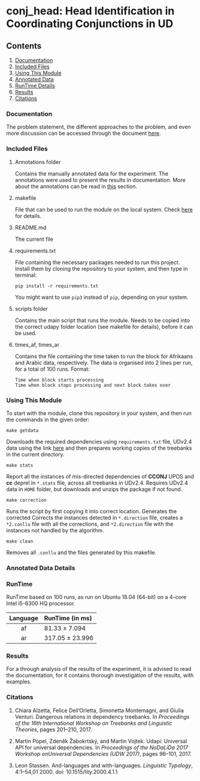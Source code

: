 <h1>conj_head: Head Identification in Coordinating Conjunctions in UD </h1>

<h2>Contents</h2>

1. [Documentation](#documentation)
2. [Included Files](#included-files)
3. [Using This Module](#using-this-module)
4. [Annotated Data](#annotated-data-details)
5. [RunTime Details](#runtime)
6. [Results](#results)
7. [Citations](#citations)

<h3>Documentation</h3>

The problem statement, the different approaches to the problem, and even more discussion can be accessed through the document
[here](docs/conj_head.pdf).

<h3>Included Files</h3>

1. Annotations folder  

    Contains the manually annotated data for the experiment. The annotations were used
    to present the results in documentation. More about the annotations can be read in
    [this](#annotated-data-details) section.

2. makefile  

    File that can be used to run the module on the local system. Check [here](#using-this-module)
    for details.
 
3. README.md  

    The current file

4. requirements.txt  

    File containing the necessary packages needed to run this project.
    Install them by cloning the repository to your system, and then type in terminal:
    
    ```pip install -r requirements.txt```

    You might want to use `pip3` instead of `pip`, depending on your system.

5. scripts folder  

    Contains the main script that runs the module. Needs to be copied into the correct
    udapy folder location (see makefile for details), before it can be used.

6. times_af, times_ar  

    Contains the file containing the time taken to run the block for Afrikaans and Arabic data, 
    respectively. The data is organised into 2 lines per run, for a total of 100 runs. Format:

    ```
    Time when block starts processing
    Time when block stops processing and next block takes over
    ```

<h3>Using This Module</h3>

To start with the module, clone this repository in your system, and then run the commands in the given order:

    make getdata
 Downloads the required dependencies using `requirements.txt` file, UDv2.4 data using the link
 [here](https://lindat.mff.cuni.cz/repository/xmlui/handle/11234/1-2988) and then prepares working 
 copies of the treebanks in the current directory.
 
    make stats
 Report all the instances of mis-directed dependencies of <b>CCONJ</b> UPOS and <b>cc</b> deprel
in `*.stats` file, across all treebanks in UDv2.4. Requires UDv2.4 data in `HOME` folder, but downloads and unzips the package 
if not found.
 
    make correction
Runs the script by first copying it into correct location. Generates the corrected Corrects the instances detected in `*.direction` file, creates a `*2.conllu` file with all the corrections, and 
 `*2.direction` file with the instances not handled by the algorithm.
 
    make clean
  Removes all `.conllu` and the files generated by this makefile.

<h3>Annotated Data Details</h3>


<h3>RunTime</h3>

RunTime based on 100 runs, as run on Ubuntu 18.04 (64-bit) on a 4-core Intel i5-6300 HQ processor.

| Language | RunTime (in ms) |
|:---------:|:-------|
| af |  81.33 ± 7.094 |
| ar | 317.05 ± 23.996 |

<h3>Results</h3>

For a through analysis of the results of the experiment, it is advised to read the 
documentation, for it contains thorough investigation of the results, with examples. 

<h3>Citations</h3>

1. Chiara Alzetta, Felice Dell’Orletta, Simonetta Montemagni, and Giulia Venturi. Dangerous relations in dependency 
treebanks. In <i>Proceedings of the 16th International Workshop on Treebanks and Linguistic Theories</i>, pages 201–210, 2017.

2. Martin Popel, Zdeněk Žabokrtský, and Martin Vojtek. Udapi: Universal API for universal dependencies.
In <i>Proceedings of the NoDaLiDa 2017 Workshop onUniversal Dependencies (UDW 2017)</i>, pages 96–101, 2017.

3. Leon Stassen. And-languages and with-languages. <i>Linguistic Typology</i>, 4:1–54,01 2000. doi: 10.1515/lity.2000.4.1.1

